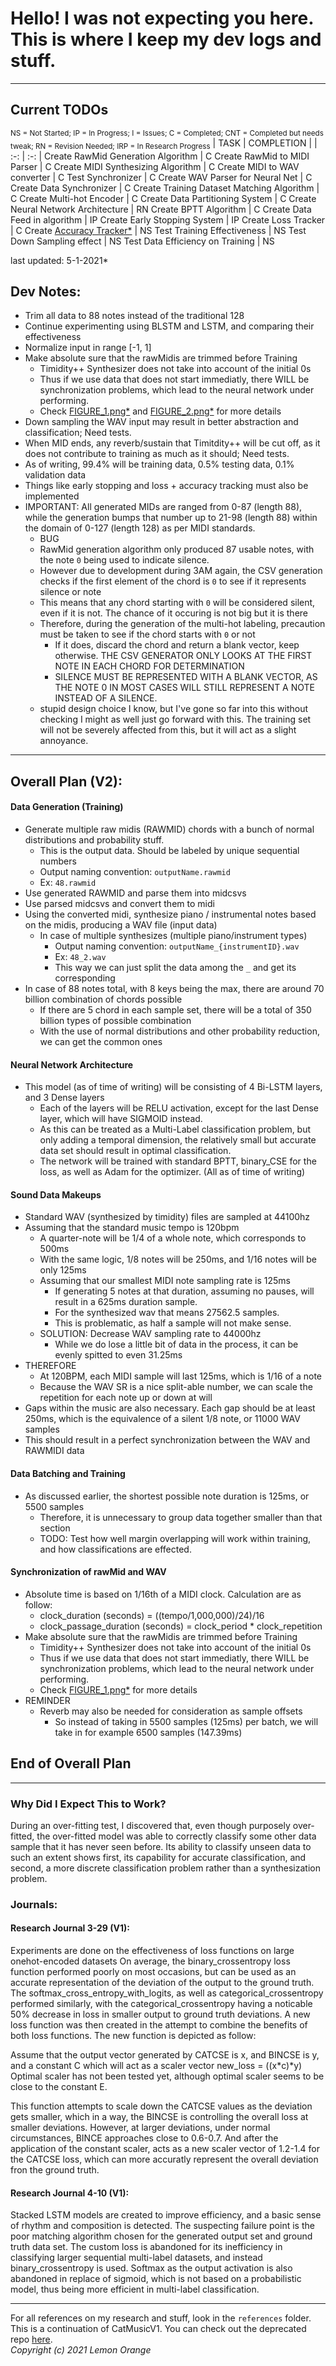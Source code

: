 # Hello! I was not expecting you here. This is where I keep my dev logs and stuff.
---

## **Current TODOs**
<sub>NS = Not Started; IP = In Progress; I = Issues; C = Completed; CNT = Completed but needs tweak; RN = Revision Needed; IRP = In Research Progress</sub>
| TASK | COMPLETION |
| :-: | :-: |
Create RawMid Generation Algorithm | C
Create RawMid to MIDI Parser | C
Create MIDI Synthesizing Algorithm | C
Create MIDI to WAV converter | C
Test Synchronizer | C
Create WAV Parser for Neural Net | C
Create Data Synchronizer | C
Create Training Dataset Matching Algorithm | C
Create Multi-hot Encoder | C
Create Data Partitioning System | C
Create Neural Network Architecture | RN
Create BPTT Algorithm | C
Create Data Feed in algorithm | IP
Create Early Stopping System | IP
Create Loss Tracker | C
Create [Accuracy Tracker*](https://stats.stackexchange.com/questions/12702/what-are-the-measure-for-accuracy-of-multilabel-data#168952) | NS
Test Training Effectiveness | NS
Test Down Sampling effect | NS
Test Data Efficiency on Training | NS

last updated: 5-1-2021*

## Dev Notes:
* Trim all data to 88 notes instead of the traditional 128
* Continue experimenting using BLSTM and LSTM, and comparing their effectiveness
* Normalize input in range [-1, 1]
* Make absolute sure that the rawMidis are trimmed before Training
    * Timidity++ Synthesizer does not take into account of the initial 0s
    * Thus if we use data that does not start immediatly, there WILL be synchronization problems, which lead to the neural network under performing.
    * Check [FIGURE_1.png*](https://lemonorangewastaken.github.io/CatMusicV2/references/graphs/Figure_1.png) and [FIGURE_2.png*](https://lemonorangewastaken.github.io/CatMusicV2/references/graphs/Figure_2.png) for more details
* Down sampling the WAV input may result in better abstraction and classification; Need tests.
* When MID ends, any reverb/sustain that Timitdity++ will be cut off, as it does not contribute to training as much as it should; Need tests.
* As of writing, 99.4% will be training data, 0.5% testing data, 0.1% validation data
* Things like early stopping and loss + accuracy tracking must also be implemented
* IMPORTANT: All generated MIDs are ranged from 0-87 (length 88), while the generation bumps that number up to 21-98 (length 88) within the domain of 0-127 (length 128) as per MIDI standards.
    * BUG
    * RawMid generation algorithm only produced 87 usable notes, with the note `0` being used to indicate silence.
    * However due to development during 3AM again, the CSV generation checks if the first element of the chord is `0` to see if it represents silence or note
    * This means that any chord starting with `0` will be considered silent, even if it is not. The chance of it occuring is not big but it is there
    * Therefore, during the generation of the multi-hot labeling, precaution must be taken to see if the chord starts with `0` or not
        * If it does, discard the chord and return a blank vector, keep otherwise. THE CSV GENERATOR ONLY LOOKS AT THE FIRST NOTE IN EACH CHORD FOR DETERMINATION
        * SILENCE MUST BE REPRESENTED WITH A BLANK VECTOR, AS THE NOTE 0 IN MOST CASES WILL STILL REPRESENT A NOTE INSTEAD OF A SILENCE.
    * stupid design choice I know, but I've gone so far into this without checking I might as well just go forward with this. The training set will not be severely affected from this, but it will act as a slight annoyance.

---
## Overall Plan (V2):
#### Data Generation (Training)
* Generate multiple raw midis (RAWMID) chords with a bunch of normal distributions and probability stuff.
    * This is the output data. Should be labeled by unique sequential numbers
    * Output naming convention: `outputName.rawmid`
    * Ex: `48.rawmid`
* Use generated RAWMID and parse them into midcsvs
* Use parsed midcsvs and convert them to midi
* Using the converted midi, synthesize piano / instrumental notes based on the midis, producing a WAV file (input data)
    * In case of multiple synthesizes (multiple piano/instrument types)
        * Output naming convention: `outputName_{instrumentID}.wav`
        * Ex: `48_2.wav`
        * This way we can just split the data among the `_` and get its corresponding
* In case of 88 notes total, with 8 keys being the max, there are around 70 billion combination of chords possible
    * If there are 5 chord in each sample set, there will be a total of 350 billion types of possible combination
    * With the use of normal distributions and other probability reduction, we can get the common ones
#### Neural Network Architecture
* This model (as of time of writing) will be consisting of 4 Bi-LSTM layers, and 3 Dense layers
    * Each of the layers will be RELU activation, except for the last Dense layer, which will have SIGMOID instead.
    * As this can be treated as a Multi-Label classification problem, but only adding a temporal dimension, the relatively small but accurate data set should result in optimal classification.
    * The network will be trained with standard BPTT, binary_CSE for the loss, as well as Adam for the optimizer. (All as of time of writing)

#### Sound Data Makeups
* Standard WAV (synthesized by timidity) files are sampled at 44100hz
* Assuming that the standard music tempo is 120bpm
    * A quarter-note will be 1/4 of a whole note, which corresponds to 500ms
    * With the same logic, 1/8 notes will be 250ms, and 1/16 notes will be only 125ms
    * Assuming that our smallest MIDI note sampling rate is 125ms
        * If generating 5 notes at that duration, assuming no pauses, will result in a 625ms duration sample.
        * For the synthesized wav that means 27562.5 samples.
        * This is problematic, as half a sample will not make sense.
    * SOLUTION: Decrease WAV sampling rate to 44000hz
        * While we do lose a little bit of data in the process, it can be evenly spitted to even 31.25ms
* THEREFORE
    * At 120BPM, each MIDI sample will last 125ms, which is 1/16 of a note
    * Because the WAV SR is a nice split-able number, we can scale the repetition for each note up or down at will
* Gaps within the music are also necessary. Each gap should be at least 250ms, which is the equivalence of a silent 1/8 note, or 11000 WAV samples
* This should result in a perfect synchronization between the WAV and RAWMIDI data

#### Data Batching and Training
* As discussed earlier, the shortest possible note duration is 125ms, or 5500 samples
    * Therefore, it is unnecessary to group data together smaller than that section
    * TODO: Test how well margin overlapping will work within training, and how classifications are effected.

#### Synchronization of rawMid and WAV
* Absolute time is based on 1/16th of a MIDI clock. Calculation are as follow:
    * clock_duration (seconds) = ((tempo/1,000,000)/24)/16
    * clock_passage_duration (seconds) = clock_period * clock_repetition
* Make absolute sure that the rawMidis are trimmed before Training
    * Timidity++ Synthesizer does not take into account of the initial 0s
    * Thus if we use data that does not start immediatly, there WILL be synchronization problems, which lead to the neural network under performing.
    * Check [FIGURE_1.png*](https://lemonorangewastaken.github.io/CatMusicV2/references/graphs/Figure_1.png) for more details
* REMINDER
    * Reverb may also be needed for consideration as sample offsets
        * So instead of taking in 5500 samples (125ms) per batch, we will take in for example 6500 samples (147.39ms)

## End of Overall Plan
---
### Why Did I Expect This to Work?
During an over-fitting test, I discovered that, even though purposely over-fitted, the over-fitted model was able to correctly classify some other data sample that it has never seen before. Its ability to classify unseen data to such an extent shows first, its capability for accurate classification, and second, a more discrete classification problem rather than a synthesization problem.

### Journals:
#### Research Journal 3-29 (V1):
Experiments are done on the effectiveness of loss functions on large onehot-encoded datasets
On average, the binary_crossentropy loss function performed poorly on most occasions, but can be used as an accurate representation of the deviation of the output to the ground truth. The softmax_cross_entropy_with_logits, as well as categorical_crossentropy performed similarly, with the categorical_crossentropy having a noticable 50% decrease in loss in smaller output to ground truth deviations. A new loss function was then created in the attempt to combine the benefits of both loss functions. The new function is depicted as follow:

Assume that the output vector generated by CATCSE is x, and BINCSE is y, and a constant C which will act as a scaler vector
new_loss = ((x*c)*y)
Optimal scaler has not been tested yet, although optimal scaler seems to be close to the constant E.

This function attempts to scale down the CATCSE values as the deviation gets smaller, which in a way, the BINCSE is controlling the overall loss at smaller deviations. However, at larger deviations, under normal circumstances, BINCE approaches close to 0.6-0.7. And after the application of the constant scaler, acts as a new scaler vector of 1.2-1.4 for the CATCSE loss, which can more accuratly represent the overall deviation fron the ground truth.

#### Research Journal 4-10 (V1):
Stacked LSTM models are created to improve efficiency, and a basic sense of rhythm and composition is detected. The suspecting failure point is the poor matching algorithm chosen for the generated output set and ground truth data set. The custom loss is abandoned for its inefficiency in classifying larger sequential multi-label datasets, and instead binary_crossentropy is used. Softmax as the output activation is also abandoned in replace of sigmoid, which is not based on a probabilistic model, thus being more efficient in multi-label classification.


---
For all references on my research and stuff, look in the `references` folder.\
This is a continuation of CatMusicV1. You can check out the deprecated repo [here](https://github.com/LemonOrangeWasTaken/CatMusic).\
*Copyright (c) 2021 Lemon Orange*
